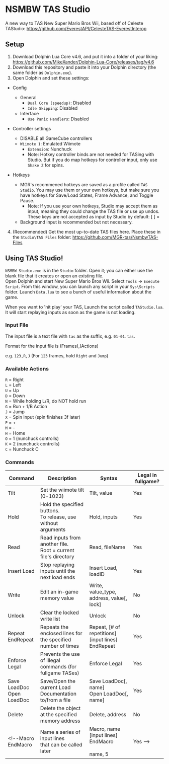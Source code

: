 # NSMBW TAS Studio
A new way to TAS New Super Mario Bros Wii, based off of Celeste TAStudio: https://github.com/EverestAPI/CelesteTAS-EverestInterop

## Setup
1. Download Dolphin Lua Core v4.6, and put it into a folder of your liking: https://github.com/MikeXander/Dolphin-Lua-Core/releases/tag/v4.6
2. Download this repository and paste it into your Dolphin directory (the same folder as `Dolphin.exe`).
3. Open Dolphin and set these settings:
- Config
  - General
    - `Dual Core (speedup)`: Disabled
    - `Idle Skipping`: Disabled
  - Interface
    - `Use Panic Handlers`: Disabled
    
- Controller settings
  - DISABLE all GameCube controllers
  - `Wiimote 1`: Emulated Wiimote
    - `Extension`: Nunchuck
    - Note: Hotkey controller binds are not needed for TASing with Studio. But if you do map hotkeys for controller input, only use `Shake Z` for spins.

- Hotkeys
  - MGR's recommened hotkeys are saved as a profile called `TAS Studio`. You may use them or your own hotkeys, but make sure you have hotkeys for Save/Load States, Frame Advance, and Toggle Pause.
    - Note: If you use your own hotkeys, Studio may accept them as input, meaning they could change the TAS file or use up undos. These keys are not accepted as input by Studio by default:  [ ] =
  - Background input is recommended but not necessary.

4. (Recommended) Get the most up-to-date TAS files here. Place these in the `Studio\TAS Files` folder: https://github.com/MGR-tas/NsmbwTAS-Files

## Using TAS Studio!

`NSMBW Studio.exe` is in the `Studio` folder. Open it; you can either use the blank file that it creates or open an existing file.\
Open Dolphin and start New Super Mario Bros Wii. Select `Tools` -> `Execute Script`. From this window, you can launch any script in your `Sys\Scripts` folder. Launch `Data.lua` to see a bunch of useful information about the game.

When you want to 'hit play' your TAS, Launch the script called `TAStudio.lua`. It will start replaying inputs as soon as the game is not loading.

### Input File
The input file is a text file with `tas` as the suffix, e.g. `01-01.tas`.

Format for the input file is (Frames),(Actions)

e.g. `123,R,J` (For `123` frames, hold `Right` and `Jump`)

### Available Actions
`R` = Right\
`L` = Left\
`U` = Up\
`D` = Down\
`N` = While holding L/R, do NOT hold run\
`G` = Run + 1/B Action\
`J` = Jump\
`X` = Spin Input (spin finishes 3f later)\
`P` = +\
`M` = -\
`H` = Home\
`O` = 1 (nunchuck controlls)\
`K` = 2 (nunchuck controlls)\
`C` = Nunchuck C

### Commands
Command|Description|Syntax|Legal in fullgame?
---|---|---|---
Tilt|Set the wiimote tilt (0-1023)|Tilt, value|Yes
Hold|Hold the specified buttons.<br>To release, use without arguments|Hold, inputs|Yes
Read|Read inputs from another file.<br>Root = current file's directory|Read, fileName|Yes
Insert Load|Stop replaying inputs until the<br>next load ends|Insert Load, loadID|Yes
Write|Edit an in-game memory value|Write, value_type, address, value[, lock]|No
Unlock|Clear the locked write list|Unlock|No
Repeat<br>EndRepeat|Repeats the enclosed lines for<br>the specified number of times|Repeat, [# of repetitions]<br>[input lines]<br>EndRepeat|Yes
Enforce Legal|Prevents the use of illegal<br>commands (for fullgame TASes)|Enforce Legal|Yes
Save LoadDoc<br>Open LoadDoc|Save/Open the current Load<br>Documentation to/from a file|Save LoadDoc[, name]<br>Open LoadDoc[, name]|Yes
Delete|Delete the object at the specified<br>memory address|Delete, address|No
<!--Macro<br>EndMacro|Name a series of input lines<br>that can be called later|Macro, name<br>[input lines]<br>EndMacro<br><br>name, 5|Yes -->

